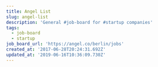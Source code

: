```yaml
---
title: Angel List
slug: angel-list
description: 'General #job-board for #startup companies'
tags:
  - job-board
  - startup
job_board_url: 'https://angel.co/berlin/jobs'
created_at: '2017-06-28T20:24:31.692Z'
updated_at: '2019-06-16T10:36:09.730Z'
---
```

